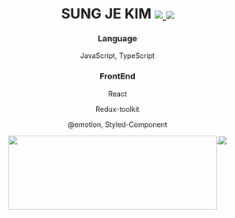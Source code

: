 <div align="center">
<h1>SUNG JE KIM
  <a href="https://hits.seeyoufarm.com">
    <img  src="https://hits.seeyoufarm.com/api/count/incr/badge.svg?url=https%3A%2F%2Fgithub.com%2Ftjdwp0211&count_bg=%23000000&title_bg=%23000000&icon=github.svg&icon_color=%23FFFFFF&title=Hi%21&edge_flat=false"/>
  </a>
  <a href="https://velog.io/@sung-je-kim">
    <img  align="center" src="https://velog-readme-stats.vercel.app/api/badge?name=sung-je-kim" />
  </a>
</h1>

</div>
<div align="center">
    <div >
      <h3 >Language</h3>
      <p >JavaScript, TypeScript</p>
    </div>
    <div >
      <h3 >FrontEnd</h3>
      <p >React</p>
      <p >Redux-toolkit</p>
      <p >@emotion, Styled-Component</li>
    </div>
</div>



<div align="center">
  <a href="https://github.com/anuraghazra/github-readme-stats">
    <img align="top" width="420px" height="150px" align="left" src="https://github-readme-stats.vercel.app/api?username=tjdwp0211" />
  </a>
  <a href="https://github.com/ryo-ma/github-profile-trophy" target="_blank">
    <img align="center" src="https://github-profile-trophy.vercel.app/?username=tjdwp0211" />
  </a>
</div>
